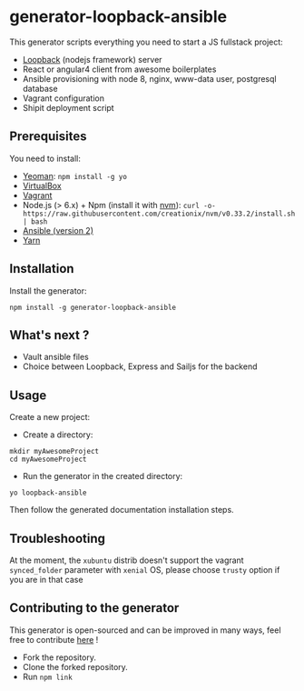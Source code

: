 # generator-loopback-ansible

This generator scripts everything you need to start a JS fullstack project:
- [Loopback](http://loopback.io/) (nodejs framework) server
- React or angular4 client from awesome boilerplates
- Ansible provisioning with node 8, nginx, www-data user, postgresql database
- Vagrant configuration
- Shipit deployment script

## Prerequisites

You need to install:

+ [Yeoman](http://yeoman.io/): `npm install -g yo`
+ [VirtualBox](https://www.virtualbox.org/wiki/Downloads)
+ [Vagrant](https://www.vagrantup.com/downloads.html)
+ Node.js (> 6.x) + Npm (install it with [nvm](https://github.com/creationix/nvm)): `curl -o- https://raw.githubusercontent.com/creationix/nvm/v0.33.2/install.sh | bash`
+ [Ansible (version 2)](http://docs.ansible.com/ansible/intro_installation.html)
+ [Yarn](https://yarnpkg.com/en/docs/install)

## Installation


Install the generator:

```
npm install -g generator-loopback-ansible
```

## What's next ?

- Vault ansible files
- Choice between Loopback, Express and Sailjs for the backend

## Usage

Create a new project:

- Create a directory:

```
mkdir myAwesomeProject
cd myAwesomeProject
```

- Run the generator in the created directory:

```
yo loopback-ansible
```

Then follow the generated documentation installation steps.

## Troubleshooting

At the moment, the `xubuntu` distrib doesn't support the vagrant `synced_folder` parameter with `xenial` OS, please choose `trusty` option if you are in that case

## Contributing to the generator

This generator is open-sourced and can be improved in many ways, feel free to contribute [here](https://github.com/tcheymol/generator-loopback-ansible) !

- Fork the repository.
- Clone the forked repository.
- Run `npm link`
